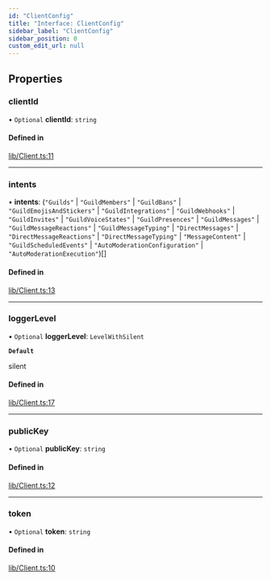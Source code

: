 ```yaml
---
id: "ClientConfig"
title: "Interface: ClientConfig"
sidebar_label: "ClientConfig"
sidebar_position: 0
custom_edit_url: null
---
```


## Properties

### clientId

• `Optional` **clientId**: `string`

#### Defined in

[lib/Client.ts:11](https://github.com/Artrix9095/Slythe.js/blob/14685bf/packages/core/src/lib/Client.ts#L11)

___

### intents

• **intents**: (``"Guilds"`` \| ``"GuildMembers"`` \| ``"GuildBans"`` \| ``"GuildEmojisAndStickers"`` \| ``"GuildIntegrations"`` \| ``"GuildWebhooks"`` \| ``"GuildInvites"`` \| ``"GuildVoiceStates"`` \| ``"GuildPresences"`` \| ``"GuildMessages"`` \| ``"GuildMessageReactions"`` \| ``"GuildMessageTyping"`` \| ``"DirectMessages"`` \| ``"DirectMessageReactions"`` \| ``"DirectMessageTyping"`` \| ``"MessageContent"`` \| ``"GuildScheduledEvents"`` \| ``"AutoModerationConfiguration"`` \| ``"AutoModerationExecution"``)[]

#### Defined in

[lib/Client.ts:13](https://github.com/Artrix9095/Slythe.js/blob/14685bf/packages/core/src/lib/Client.ts#L13)

___

### loggerLevel

• `Optional` **loggerLevel**: `LevelWithSilent`

**`Default`**

silent

#### Defined in

[lib/Client.ts:17](https://github.com/Artrix9095/Slythe.js/blob/14685bf/packages/core/src/lib/Client.ts#L17)

___

### publicKey

• `Optional` **publicKey**: `string`

#### Defined in

[lib/Client.ts:12](https://github.com/Artrix9095/Slythe.js/blob/14685bf/packages/core/src/lib/Client.ts#L12)

___

### token

• `Optional` **token**: `string`

#### Defined in

[lib/Client.ts:10](https://github.com/Artrix9095/Slythe.js/blob/14685bf/packages/core/src/lib/Client.ts#L10)
